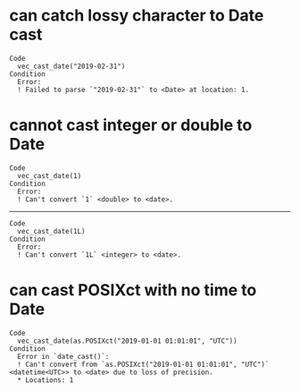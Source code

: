 # can catch lossy character to Date cast

    Code
      vec_cast_date("2019-02-31")
    Condition
      Error:
      ! Failed to parse `"2019-02-31"` to <Date> at location: 1.

# cannot cast integer or double to Date

    Code
      vec_cast_date(1)
    Condition
      Error:
      ! Can't convert `1` <double> to <date>.

---

    Code
      vec_cast_date(1L)
    Condition
      Error:
      ! Can't convert `1L` <integer> to <date>.

# can cast POSIXct with no time to Date

    Code
      vec_cast_date(as.POSIXct("2019-01-01 01:01:01", "UTC"))
    Condition
      Error in `date_cast()`:
      ! Can't convert from `as.POSIXct("2019-01-01 01:01:01", "UTC")` <datetime<UTC>> to <date> due to loss of precision.
      * Locations: 1

